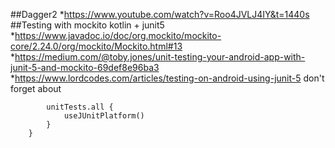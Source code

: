 ##Dagger2
*https://www.youtube.com/watch?v=Roo4JVLJ4IY&t=1440s
##Testing with mockito kotlin + junit5
*https://www.javadoc.io/doc/org.mockito/mockito-core/2.24.0/org/mockito/Mockito.html#13
*https://medium.com/@toby.jones/unit-testing-your-android-app-with-junit-5-and-mockito-69def8e96ba3
*https://www.lordcodes.com/articles/testing-on-android-using-junit-5
don't forget  about 
```testOptions {
        unitTests.all {
            useJUnitPlatform()
        }
    }
 ```
 
